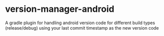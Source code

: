 # version-manager-android

A gradle plugin for handling android version code for different build types (release/debug) using your last commit timestamp as the new version code


